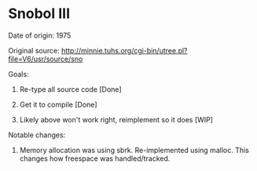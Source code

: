 # Snobol III

Date of origin: 1975

Original source: http://minnie.tuhs.org/cgi-bin/utree.pl?file=V6/usr/source/sno

Goals:

1) Re-type all source code [Done]

2) Get it to compile [Done]

3) Likely above won't work right, reimplement so it does [WIP]

Notable changes:

1) Memory allocation was using sbrk. Re-implemented using malloc. This changes how freespace was handled/tracked.